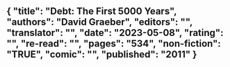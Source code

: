 {
 "title": "Debt: The First 5000 Years",
 "authors": "David Graeber",
 "editors": "",
 "translator": "",
 "date": "2023-05-08",
 "rating": "",
 "re-read": "",
 "pages": "534",
 "non-fiction": "TRUE",
 "comic": "",
 "published": "2011"
}
---

